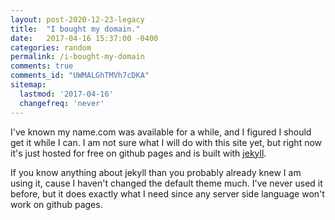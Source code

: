 ```yaml
---
layout: post-2020-12-23-legacy
title:  "I bought my domain."
date:   2017-04-16 15:37:00 -0400
categories: random
permalink: /i-bought-my-domain
comments: true
comments_id: "UWMALGhTMVh7cDKA"
sitemap:
  lastmod: '2017-04-16'
  changefreq: 'never'
---
```

I've known my name.com was available for a while, and I figured I should get it while I can. I am not sure what I will do
with this site yet, but right now it's just hosted for free on github pages and is built with [jekyll][jekyll-gh].

If you know anything about jekyll than you probably already knew I am using it, cause I haven't changed the default theme much.  I've
never used it before, but it does exactly what I need since any server side language won't work on github pages.

[jekyll-gh]:   https://github.com/jekyll/jekyll
